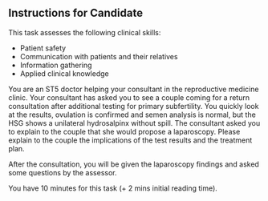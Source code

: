 ## Instructions for Candidate

This task assesses the following clinical skills:

- Patient safety
- Communication with patients and their relatives
- Information gathering
- Applied clinical knowledge

You are an ST5 doctor helping your consultant in the reproductive medicine clinic. Your consultant has asked you to see a couple coming for a return consultation after additional testing for primary subfertility. You quickly look at the results, ovulation is confirmed and semen analysis is normal, but the HSG shows a unilateral hydrosalpinx without spill. The consultant asked you to explain to the couple that she would propose a laparoscopy. Please explain to the couple the implications of the test results and the treatment plan.

After the consultation, you will be given the laparoscopy findings and asked some questions by the assessor.

You have 10 minutes for this task (+ 2 mins initial reading time).